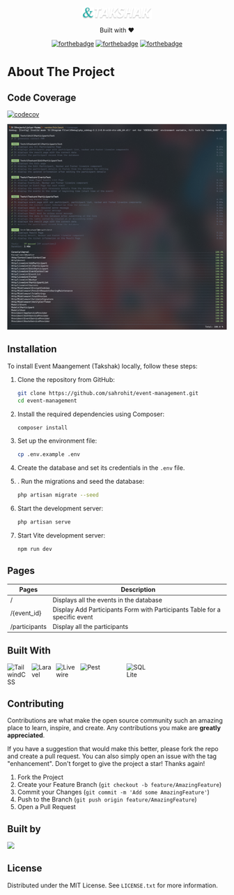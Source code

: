 <!-- PROJECT LOGO -->
<br />
<div align="center">
  <a href="https://github.com/github_username/repo_name">
    <img src="public/logo_light.svg" alt="Logo" width="160">
  </a>

  <p align="center">
    Built with ❤️

[![forthebadge](https://forthebadge.com/images/badges/built-with-love.svg)](https://forthebadge.com)
[![forthebadge](https://forthebadge.com/images/badges/powered-by-electricity.svg)](https://forthebadge.com)
[![forthebadge](https://forthebadge.com/images/badges/ctrl-c-ctrl-v.svg)](https://forthebadge.com)

</div>

# About The Project

## Code Coverage

[![codecov](https://codecov.io/gh/sahrohit/event-management/branch/main/graph/badge.svg?token=3928e7bf-bae0-4a28-997a-0e548887bdbe)](https://codecov.io/gh/sahrohit/event-management)

![Code Coverage](public/coverage.png)

## Installation

To install Event Maangement (Takshak) locally, follow these steps:

1. Clone the repository from GitHub:

    ```bash
    git clone https://github.com/sahrohit/event-management.git
    cd event-management
    ```

2. Install the required dependencies using Composer:

    ```bash
    composer install
    ```

3. Set up the environment file:

    ```bash
    cp .env.example .env
    ```

4. Create the database and set its credentials in the `.env` file.

5. . Run the migrations and seed the database:

    ```bash
    php artisan migrate --seed
    ```

6. Start the development server:

    ```bash
    php artisan serve
    ```

7. Start Vite development server:

    ```bash
    npm run dev
    ```

## Pages

| Pages         | Description                                                                |
| ------------- | -------------------------------------------------------------------------- |
| /             | Displays all the events in the database                                    |
| /{event_id}   | Display Add Participants Form with Participants Table for a specific event |
| /participants | Display all the participants                                               |

## Built With

<div style="display: flex; flex-wrap: wrap; gap:6px;">
<img src="https://img.icons8.com/color/48/000000/tailwindcss.png" title="TailwindCSS" alt="TailwindCSS" width="50" height="50" />
<img src="https://img.icons8.com/?size=50&id=hUvxmdu7Rloj&format=png" title="Laravel" alt="Laravel" width="50" height="50" />
<img src="https://avatars.githubusercontent.com/u/51960834?s=200&v=4" title="Livewire" alt="Livewire" width="50" height="50" />
<img src="https://pestphp.com/www/assets/logo.svg" title="Pest" alt="Pest" width="100" height="50" />
<img src="https://img.icons8.com/?size=512&id=ldAV1F3sx1VI&format=png" title="SQL Lite" alt="SQL Lite" width="50" height="50" />
</div>

## Contributing

Contributions are what make the open source community such an amazing place to learn, inspire, and create. Any contributions you make are **greatly appreciated**.

If you have a suggestion that would make this better, please fork the repo and create a pull request. You can also simply open an issue with the tag "enhancement".
Don't forget to give the project a star! Thanks again!

1. Fork the Project
2. Create your Feature Branch (`git checkout -b feature/AmazingFeature`)
3. Commit your Changes (`git commit -m 'Add some AmazingFeature'`)
4. Push to the Branch (`git push origin feature/AmazingFeature`)
5. Open a Pull Request

## Built by

<a href="https://github.com/sahrohit/event-management/graphs/contributors">
  <img src="https://contrib.rocks/image?repo=sahrohit/event-management&max=2" />
</a>

<!-- LICENSE -->

## License

Distributed under the MIT License. See `LICENSE.txt` for more information.
